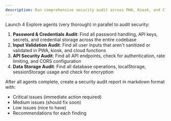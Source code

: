 ```yaml
---
description: Run comprehensive security audit across PWA, Kiosk, and Cloud Functions
---
```


Launch 4 Explore agents (very thorough) in parallel to audit security:

1. **Password & Credentials Audit**: Find all password handling, API keys, secrets, and credential storage across the entire codebase
2. **Input Validation Audit**: Find all user inputs that aren't sanitized or validated in PWA, kiosk, and cloud functions
3. **API Security Audit**: Find all API endpoints, check for authentication, rate limiting, and CORS configuration
4. **Data Storage Audit**: Find all database operations, localStorage, sessionStorage usage and check for encryption

After all agents complete, create a security audit report in markdown format with:
- Critical issues (immediate action required)
- Medium issues (should fix soon)
- Low issues (nice to have)
- Recommendations for each finding
